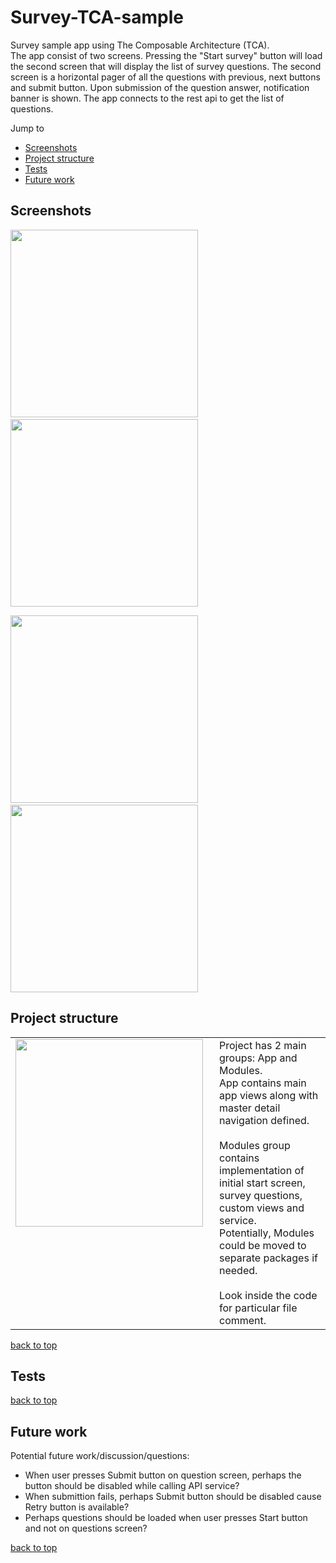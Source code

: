 # Survey-TCA-sample
Survey sample app using The Composable Architecture (TCA).<br>
The app consist of two screens. Pressing the "Start survey" button will load the
second screen that will display the list of survey questions.
The second screen is a horizontal pager of all the questions with previous, next buttons and submit button.
Upon submission of the question answer, notification banner is shown.
The app connects to the rest api to get the list of questions.

Jump to

- [Screenshots](#screenshots)
- [Project structure](#project-structure)
- [Tests](#tests)
- [Future work](#future-work)

## Screenshots 

<p>
<img src="screenshots/app1.png" width="300">&nbsp;
<img src="screenshots/app2.png" width="300"><br>
</p>
<p>
<img src="screenshots/app3.png" width="300">&nbsp;
<img src="screenshots/app4.png" width="300"><br>
</p>

## Project structure

<table style="border-collapse: collapse; ">
<tr>
<td style="vertical-align: top; width: 310px">
<img src="screenshots/project_structure.png" width="300">
</td>
<td style="vertical-align: top;">
Project has 2 main groups: App and Modules.<br>
App contains main app views along with master detail navigation defined.<br><br>
Modules group contains implementation of initial start screen, survey questions, custom views and service.<br>
Potentially, Modules could be moved to separate packages if needed.<br>
<br>
Look inside the code for particular file comment.
</td>
</tr>
</table>

[back to top](#readme)


## Tests
[back to top](#readme)

## Future work
Potential future work/discussion/questions:

- When user presses Submit button on question screen, perhaps the button should be disabled while calling API service?
- When submittion fails, perhaps Submit button should be disabled cause Retry button is available?
- Perhaps questions should be loaded when user presses Start button and not on questions screen?

[back to top](#readme)